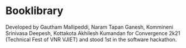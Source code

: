 # Booklibrary
Developed by Gautham Mallipeddi, Naram Tapan Ganesh, Kommineni Srinivasa Deepesh, Kottakota Akhilesh Kumandan
for Convergence 2k21 (Technical Fest of VNR VJIET) and stood 1st in the software hackathon.